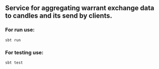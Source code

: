 
## Service for aggregating warrant exchange data to candles and its send by clients.


### For run use: 
    sbt run
    
### For testing use:
    sbt test